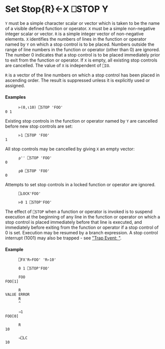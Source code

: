 




<h1 class="heading"><span class="name">Set Stop</span><span class="command">{R}←X ⎕STOP Y</span></h1>

`Y` must be a simple character scalar or vector which is taken to be the name of a visible defined function or operator.  `X` must be a simple non-negative integer scalar or vector.  `R` is a simple integer vector of non-negative elements.  `X` identifies the numbers of lines in the function or operator named by `Y` on which a stop control is to be placed.  Numbers outside the range of line numbers in the function or operator (other than 0) are ignored.  The number 0 indicates that a stop control is to be placed immediately prior to exit from the function or operator.  If `X` is empty, all existing stop controls are cancelled.  The value of `X` is independent of `⎕IO`.



`R` is a vector of the line numbers on which a stop control has been placed in ascending order.  The result is suppressed unless it is explicitly used or assigned.

#### Examples
```apl
      ⊢(0,⍳10) ⎕STOP 'FOO'
0 1
```


Existing stop controls in the function or operator named by `Y` are cancelled before new stop controls are set:
```apl
      ⊢1 ⎕STOP 'FOO'
1
```


All stop controls may be cancelled by giving `X` an empty vector:
```apl
      ⍴'' ⎕STOP 'FOO'
0
 
      ⍴⍬ ⎕STOP 'FOO'
0
```


Attempts to set stop controls in a locked function or operator are ignored.
```apl
      ⎕LOCK'FOO'
 
      ⊢0 1 ⎕STOP'FOO'
```


The effect of `⎕STOP` when a function or operator is invoked is to suspend execution at the beginning of any line in the function or operator on which a stop control is placed immediately before that line is executed, and immediately before exiting from the function or operator if a stop control of 0 is set.  Execution may be resumed by a branch expression.  A stop control interrupt (1001) may also be trapped - see ["Trap Event: "](../../../system-functions-a-z/system-functions-a-z/trap.md).

#### Example
```apl
      ⎕FX'R←FOO' 'R←10'
 
      0 1 ⎕STOP'FOO'
 
      FOO
FOO[1]
 
      R
VALUE ERROR
      R
      ^
 
      →1
FOO[0]
 
      R
10
 
      →⎕LC
10
```


